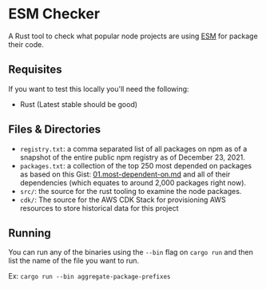 # ESM Checker

A Rust tool to check what popular node projects are using [ESM](https://nodejs.org/api/esm.html) for package their code.

## Requisites

If you want to test this locally you'll need the following:

- Rust (Latest stable should be good)

## Files & Directories

- `registry.txt`: a comma separated list of all packages on npm as of a snapshot of the entire public npm registry as of December 23, 2021.
- `packages.txt`: a collection of the top 250 most depended on packages as based on this Gist: [01.most-dependent-on.md](https://gist.github.com/anvaka/8e8fa57c7ee1350e3491#file-01-most-dependent-upon-md) and all of their dependencies (which equates to around 2,000 packages right now).
- `src/`: the source for the rust tooling to examine the node packages.
- `cdk/`: The source for the AWS CDK Stack for provisioning AWS resources to store historical data for this project

## Running

You can run any of the binaries using the `--bin` flag on `cargo run` and then list the name of the file you want to run.

Ex: `cargo run --bin aggregate-package-prefixes`
